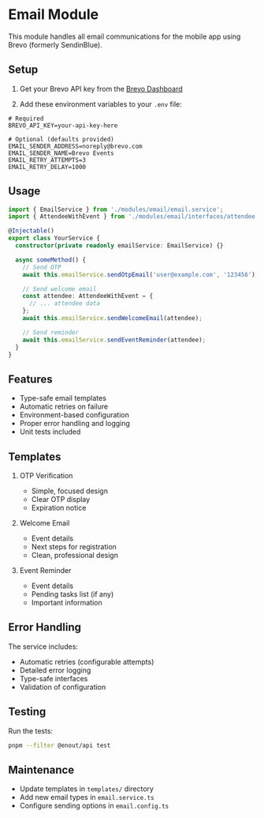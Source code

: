 # Email Module

This module handles all email communications for the mobile app using Brevo (formerly SendinBlue).

## Setup

1. Get your Brevo API key from the [Brevo Dashboard](https://app.brevo.com/settings/keys/api)

2. Add these environment variables to your `.env` file:
```env
# Required
BREVO_API_KEY=your-api-key-here

# Optional (defaults provided)
EMAIL_SENDER_ADDRESS=noreply@brevo.com
EMAIL_SENDER_NAME=Brevo Events
EMAIL_RETRY_ATTEMPTS=3
EMAIL_RETRY_DELAY=1000
```

## Usage

```typescript
import { EmailService } from './modules/email/email.service';
import { AttendeeWithEvent } from './modules/email/interfaces/attendee.interface';

@Injectable()
export class YourService {
  constructor(private readonly emailService: EmailService) {}

  async someMethod() {
    // Send OTP
    await this.emailService.sendOtpEmail('user@example.com', '123456');

    // Send welcome email
    const attendee: AttendeeWithEvent = {
      // ... attendee data
    };
    await this.emailService.sendWelcomeEmail(attendee);

    // Send reminder
    await this.emailService.sendEventReminder(attendee);
  }
}
```

## Features

- Type-safe email templates
- Automatic retries on failure
- Environment-based configuration
- Proper error handling and logging
- Unit tests included

## Templates

1. OTP Verification
   - Simple, focused design
   - Clear OTP display
   - Expiration notice

2. Welcome Email
   - Event details
   - Next steps for registration
   - Clean, professional design

3. Event Reminder
   - Event details
   - Pending tasks list (if any)
   - Important information

## Error Handling

The service includes:
- Automatic retries (configurable attempts)
- Detailed error logging
- Type-safe interfaces
- Validation of configuration

## Testing

Run the tests:
```bash
pnpm --filter @enout/api test
```

## Maintenance

- Update templates in `templates/` directory
- Add new email types in `email.service.ts`
- Configure sending options in `email.config.ts`
